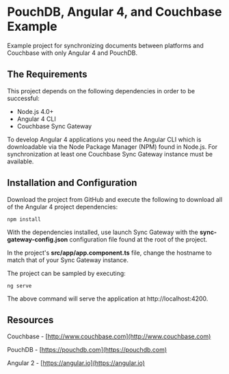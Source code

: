 # PouchDB, Angular 4, and Couchbase Example

Example project for synchronizing documents between platforms and Couchbase with only Angular 4 and PouchDB.

## The Requirements

This project depends on the following dependencies in order to be successful:

* Node.js 4.0+
* Angular 4 CLI
* Couchbase Sync Gateway

To develop Angular 4 applications you need the Angular CLI which is downloadable via the Node Package Manager (NPM) found in Node.js.  For synchronization at least one Couchbase Sync Gateway instance must be available.

## Installation and Configuration

Download the project from GitHub and execute the following to download all of the Angular 4 project dependencies:

```
npm install
```

With the dependencies installed, use launch Sync Gateway with the **sync-gateway-config.json** configuration file found at the root of the project.

In the project's **src/app/app.component.ts** file, change the hostname to match that of your Sync Gateway instance.

The project can be sampled by executing:

```
ng serve
```

The above command will serve the application at http://localhost:4200.

## Resources

Couchbase - [http://www.couchbase.com](http://www.couchbase.com)

PouchDB - [https://pouchdb.com](https://pouchdb.com)

Angular 2 - [https://angular.io](https://angular.io)